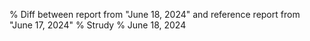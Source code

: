 % Diff between report from "June 18, 2024" and reference report from "June 17, 2024"
% Strudy
% June 18, 2024


